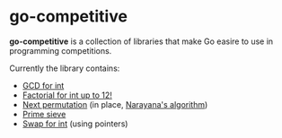 # go-competitive

**go-competitive** is a collection of libraries that make Go easire to use in programming competitions.

Currently the library contains:

*  [GCD for int](https://github.com/ivankovic/go-competitive/blob/master/gcd/gcd.go#L20)
*  [Factorial for int up to 12!](https://github.com/ivankovic/go-competitive/blob/master/factorial/factorial.go)
*  [Next permutation](https://github.com/ivankovic/go-competitive/blob/master/permutation/permutation.go#L20) (in place, [Narayana's algorithm](http://en.wikipedia.org/wiki/Permutation#Generation_in_lexicographic_order))
*  [Prime sieve](https://github.com/ivankovic/go-competitive/blob/master/prime/prime.go)
*  [Swap for int](https://github.com/ivankovic/go-competitive/blob/master/swap/swap.go) (using pointers)

